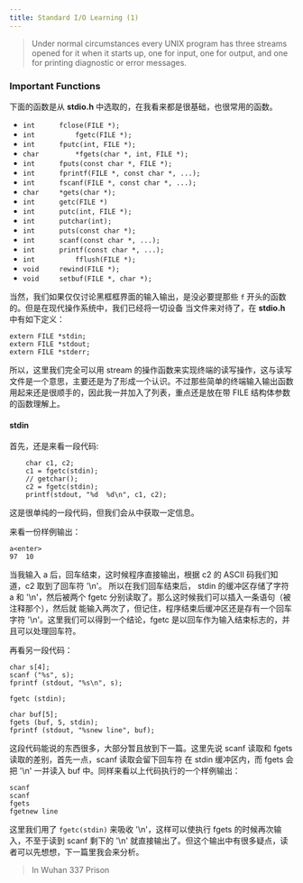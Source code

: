 ```yaml
---
title: Standard I/O Learning (1)
---
```


> Under  normal circumstances every UNIX program has three streams opened for it when it starts up, one for input, one for output,  and one for printing diagnostic or error messages.

### Important Functions

下面的函数是从 **stdio.h** 中选取的，在我看来都是很基础，也很常用的函数。
  
  * `int      fclose(FILE *);`
  * `int		  fgetc(FILE *);`
  * `int      fputc(int, FILE *);`
  * `char		  *fgets(char *, int, FILE *);`
  * `int      fputs(const char *, FILE *);`
  * `int      fprintf(FILE *, const char *, ...);`
  * `int      fscanf(FILE *, const char *, ...);`
  * `char     *gets(char *);`
  * `int      getc(FILE *)`
  * `int      putc(int, FILE *);`
  * `int      putchar(int);`
  * `int      puts(const char *);`
  * `int      scanf(const char *, ...);`
  * `int      printf(const char *, ...);`
  * `int		  fflush(FILE *);`
  * `void     rewind(FILE *);`
  * `void     setbuf(FILE *, char *);`
  
当然，我们如果仅仅讨论黑框框界面的输入输出，是没必要提那些 `f` 开头的函数的。但是在现代操作系统中，我们已经将一切设备
当文件来对待了，在 **stdio.h** 中有如下定义：

	extern FILE *stdin;
	extern FILE *stdout;
	extern FILE *stderr;

	  	
所以，这里我们完全可以用 stream  的操作函数来实现终端的读写操作，这与读写文件是一个意思，主要还是为了形成一个认识。不过那些简单的终端输入输出函数
用起来还是很顺手的，因此我一并加入了列表，重点还是放在带 FILE 结构体参数的函数理解上。

#### stdin 

首先，还是来看一段代码:
	
		char c1, c2;
		c1 = fgetc(stdin);
		// getchar();
		c2 = fgetc(stdin);
		printf(stdout, "%d  %d\n", c1, c2);
	
这是很单纯的一段代码，但我们会从中获取一定信息。 

来看一份样例输出：

    a<enter>
    97  10
    
当我输入 a 后，回车结束，这时候程序直接输出，根据 c2 的 ASCII 码我们知道，c2 取到了回车符 '\n'。 所以在我们回车结束后，
stdin 的缓冲区存储了字符 a 和 '\n'，然后被两个 fgetc 分别读取了。那么这时候我们可以插入一条语句（被注释那个），然后就
能输入两次了，但记住，程序结束后缓冲区还是存有一个回车字符 '\n'。这里我们可以得到一个结论，fgetc 是以回车作为输入结束标志的，并且可以处理回车符。

再看另一段代码：

	char s[4];
	scanf ("%s", s); 
	fprintf (stdout, "%s\n", s); 
	
	fgetc (stdin);
	
	char buf[5];
	fgets (buf, 5, stdin);
	fprintf (stdout, "%snew line", buf);
	
这段代码能说的东西很多，大部分暂且放到下一篇。这里先说 scanf 读取和 fgets 读取的差别，首先一点，scanf 读取会留下回车符
在 stdin 缓冲区内，而 fgets 会把 '\n' 一并读入 buf 中。同样来看以上代码执行的一个样例输出：

	scanf
	scanf
	fgets
	fgetnew line

这里我们用了 `fgetc(stdin)` 来吸收 '\n'，这样可以使执行 fgets 的时候再次输入，不至于读到 scanf 剩下的 '\n' 就直接输出了。但这个输出中有很多疑点，读者可以先想想，下一篇里我会来分析。

> In Wuhan 337 Prison
